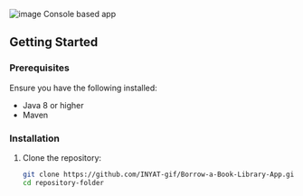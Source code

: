 ![image](https://github.com/user-attachments/assets/3624e7dd-613c-4bda-b499-2f7489dcc0c7)
Console based app

## Getting Started

### Prerequisites

Ensure you have the following installed:

- Java 8 or higher
- Maven

### Installation

1. Clone the repository:

   ```bash
   git clone https://github.com/INYAT-gif/Borrow-a-Book-Library-App.git
   cd repository-folder
